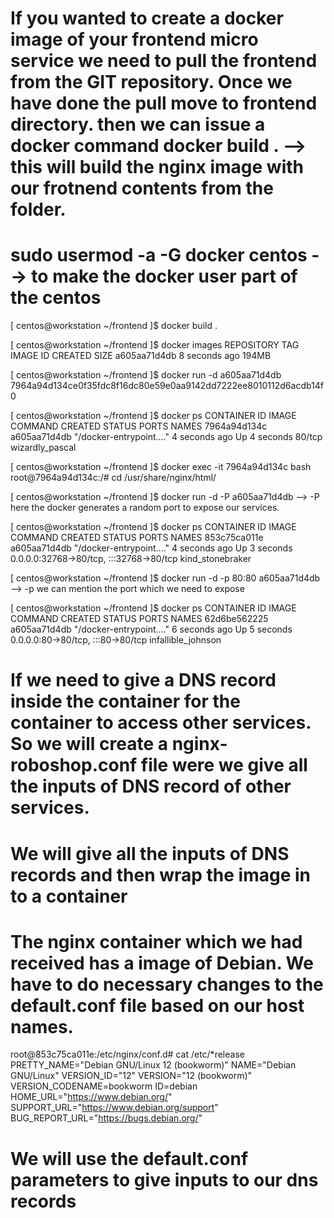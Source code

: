 

# If you wanted to create a docker image of your frontend micro service we need to pull the frontend from the GIT repository. Once we have done the pull move to frontend directory. then we can issue a docker command  docker build .  --> this will build the nginx image with our frotnend contents from the folder.

# sudo usermod -a -G docker centos --> to make the docker user part of the centos

[ centos@workstation ~/frontend ]$ docker build .

[ centos@workstation ~/frontend ]$ docker images
REPOSITORY   TAG       IMAGE ID       CREATED         SIZE
<none>       <none>    a605aa71d4db   8 seconds ago   194MB

[ centos@workstation ~/frontend ]$ docker run -d a605aa71d4db
7964a94d134ce0f35fdc8f16dc80e59e0aa9142dd7222ee8010112d6acdb14f0

[ centos@workstation ~/frontend ]$ docker ps
CONTAINER ID   IMAGE          COMMAND                  CREATED         STATUS         PORTS     NAMES
7964a94d134c   a605aa71d4db   "/docker-entrypoint.…"   4 seconds ago   Up 4 seconds   80/tcp    wizardly_pascal

[ centos@workstation ~/frontend ]$ docker exec -it 7964a94d134c bash
root@7964a94d134c:/# cd /usr/share/nginx/html/

[ centos@workstation ~/frontend ]$ docker run -d -P a605aa71d4db --> -P here the docker generates a random port to expose our services.

[ centos@workstation ~/frontend ]$ docker ps
CONTAINER ID   IMAGE          COMMAND                  CREATED          STATUS          PORTS                                     NAMES
853c75ca011e   a605aa71d4db   "/docker-entrypoint.…"   4 seconds ago    Up 3 seconds    0.0.0.0:32768->80/tcp, :::32768->80/tcp   kind_stonebraker



[ centos@workstation ~/frontend ]$ docker run -d -p 80:80  a605aa71d4db --> -p we can mention the port which we need to expose

[ centos@workstation ~/frontend ]$ docker ps
CONTAINER ID   IMAGE          COMMAND                  CREATED              STATUS              PORTS                                     NAMES
62d6be562225   a605aa71d4db   "/docker-entrypoint.…"   6 seconds ago        Up 5 seconds        0.0.0.0:80->80/tcp, :::80->80/tcp         infallible_johnson


# If we need to give a DNS record inside the container for the container to access other services. So we will create a nginx-roboshop.conf file were we give all the inputs of DNS record of other services.

# We will give all the inputs of DNS records and then wrap the image in to a container

# The nginx container which we had received has a image of Debian. We have to do necessary changes to the default.conf file based on our host names.

root@853c75ca011e:/etc/nginx/conf.d# cat /etc/*release
PRETTY_NAME="Debian GNU/Linux 12 (bookworm)"
NAME="Debian GNU/Linux"
VERSION_ID="12"
VERSION="12 (bookworm)"
VERSION_CODENAME=bookworm
ID=debian
HOME_URL="https://www.debian.org/"
SUPPORT_URL="https://www.debian.org/support"
BUG_REPORT_URL="https://bugs.debian.org/"

# We will use the default.conf parameters to give inputs to our dns records 